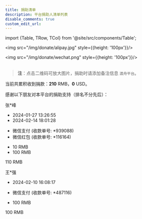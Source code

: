 ```yaml
---
title: 捐助清单
description: 平台捐助人清单列表
disable_comments: true
custom_edit_url:
---
```


import {Table, TRow, TCol} from '@site/src/components/Table';

<Table head={['支付宝', '微信支付']}>

<TRow><TCol>

<img src="/img/donate/alipay.jpg" style={{height: '100px'}}/>

</TCol><TCol>

<img src="/img/donate/wechat.png" style={{height: '100px'}}/>

</TCol></TRow>

</Table>

> **注**：点击二维码可放大图片，捐助时请添加备注信息 `渡舟平台`。

当前共累积收到捐款：**210** RMB，**0** USD。

感谢以下朋友对本平台的捐助支持（排名不分先后）：

<Table head={['捐助人', '捐助日期', '捐助途径', '捐助金额', '累积金额', '备注']}>

<TRow><TCol>

张\*峰

</TCol><TCol>

- 2024-01-27 13:26:55
- 2024-02-14 18:01:28

</TCol><TCol>

- 微信支付 (收款单号: \*939088)
- 微信红包 (收款单号: \*116164)

</TCol><TCol>

- 10 RMB
- 100 RMB

</TCol><TCol>

110 RMB

</TCol><TCol>

</TCol></TRow>

<TRow><TCol>

王\*强

</TCol><TCol>

- 2024-02-10 16:08:17

</TCol><TCol>

- 微信支付 (收款单号: \*487116)

</TCol><TCol>

- 100 RMB

</TCol><TCol>

100 RMB

</TCol><TCol>

</TCol></TRow>

</Table>
